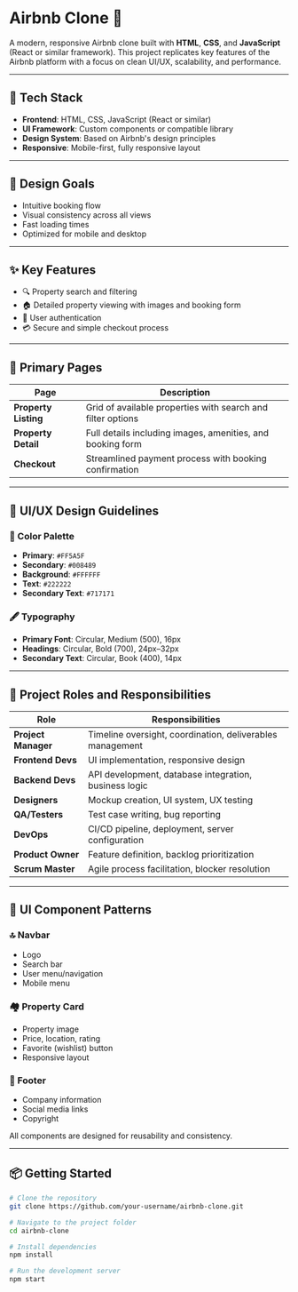 # Airbnb Clone 🏡

A modern, responsive Airbnb clone built with **HTML**, **CSS**, and **JavaScript** (React or similar framework). This project replicates key features of the Airbnb platform with a focus on clean UI/UX, scalability, and performance.

---

## 🚀 Tech Stack

- **Frontend**: HTML, CSS, JavaScript (React or similar)
- **UI Framework**: Custom components or compatible library
- **Design System**: Based on Airbnb's design principles
- **Responsive**: Mobile-first, fully responsive layout

---

## 🎯 Design Goals

- Intuitive booking flow
- Visual consistency across all views
- Fast loading times
- Optimized for mobile and desktop

---

## ✨ Key Features

- 🔍 Property search and filtering
- 🏠 Detailed property viewing with images and booking form
- 🔐 User authentication
- 💳 Secure and simple checkout process

---

## 📄 Primary Pages

| Page                  | Description                                                   |
|-----------------------|---------------------------------------------------------------|
| **Property Listing**  | Grid of available properties with search and filter options   |
| **Property Detail**   | Full details including images, amenities, and booking form    |
| **Checkout**          | Streamlined payment process with booking confirmation         |

---

## 🎨 UI/UX Design Guidelines

### 🎨 Color Palette

- **Primary**: `#FF5A5F`
- **Secondary**: `#008489`
- **Background**: `#FFFFFF`
- **Text**: `#222222`
- **Secondary Text**: `#717171`

### 🖋 Typography

- **Primary Font**: Circular, Medium (500), 16px
- **Headings**: Circular, Bold (700), 24px–32px
- **Secondary Text**: Circular, Book (400), 14px

---

## 👥 Project Roles and Responsibilities

| Role              | Responsibilities                                                        |
|-------------------|-------------------------------------------------------------------------|
| **Project Manager** | Timeline oversight, coordination, deliverables management              |
| **Frontend Devs**   | UI implementation, responsive design                                   |
| **Backend Devs**    | API development, database integration, business logic                  |
| **Designers**       | Mockup creation, UI system, UX testing                                 |
| **QA/Testers**      | Test case writing, bug reporting                                       |
| **DevOps**          | CI/CD pipeline, deployment, server configuration                       |
| **Product Owner**   | Feature definition, backlog prioritization                             |
| **Scrum Master**    | Agile process facilitation, blocker resolution                         |

---

## 🧩 UI Component Patterns

### 🔝 Navbar

- Logo
- Search bar
- User menu/navigation
- Mobile menu

### 🏘 Property Card

- Property image
- Price, location, rating
- Favorite (wishlist) button
- Responsive layout

### 📄 Footer

- Company information
- Social media links
- Copyright

All components are designed for reusability and consistency.

---

## 📦 Getting Started

```bash
# Clone the repository
git clone https://github.com/your-username/airbnb-clone.git

# Navigate to the project folder
cd airbnb-clone

# Install dependencies
npm install

# Run the development server
npm start
